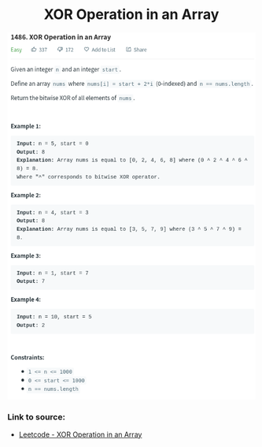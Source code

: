 <h1 align="center">XOR Operation in an Array</h1>

![alt text](https://github.com/matthew01lokiet/Algorithmic-exercises/blob/main/z_description_images/Arrays/xor_operation_in_an_array.png?raw=true)

### Link to source: 
- <a href="https://leetcode.com/problems/xor-operation-in-an-array/">Leetcode - XOR Operation in an Array</a>

